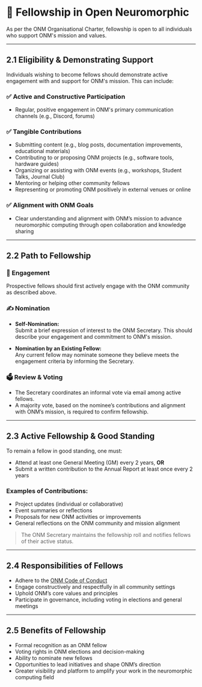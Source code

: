 # 🧠 Fellowship in Open Neuromorphic

As per the ONM Organisational Charter, fellowship is open to all individuals who support ONM's mission and values.

---

## 2.1 Eligibility & Demonstrating Support

Individuals wishing to become fellows should demonstrate active engagement with and support for ONM's mission. This can include:

### ✅ Active and Constructive Participation
- Regular, positive engagement in ONM's primary communication channels (e.g., Discord, forums)

### ✅ Tangible Contributions
- Submitting content (e.g., blog posts, documentation improvements, educational materials)  
- Contributing to or proposing ONM projects (e.g., software tools, hardware guides)  
- Organizing or assisting with ONM events (e.g., workshops, Student Talks, Journal Club)  
- Mentoring or helping other community fellows  
- Representing or promoting ONM positively in external venues or online

### ✅ Alignment with ONM Goals
- Clear understanding and alignment with ONM’s mission to advance neuromorphic computing through open collaboration and knowledge sharing

---

## 2.2 Path to Fellowship

### 🧭 Engagement
Prospective fellows should first actively engage with the ONM community as described above.

### ✍️ Nomination

- **Self-Nomination:**  
  Submit a brief expression of interest to the ONM Secretary. This should describe your engagement and commitment to ONM's mission.

- **Nomination by an Existing Fellow:**  
  Any current fellow may nominate someone they believe meets the engagement criteria by informing the Secretary.

### 🗳️ Review & Voting
- The Secretary coordinates an informal vote via email among active fellows.
- A majority vote, based on the nominee’s contributions and alignment with ONM’s mission, is required to confirm fellowship.

---

## 2.3 Active Fellowship & Good Standing

To remain a fellow in good standing, one must:

- Attend at least one General Meeting (GM) every 2 years, **OR**  
- Submit a written contribution to the Annual Report at least once every 2 years

### Examples of Contributions:
- Project updates (individual or collaborative)  
- Event summaries or reflections  
- Proposals for new ONM activities or improvements  
- General reflections on the ONM community and mission alignment

> The ONM Secretary maintains the fellowship roll and notifies fellows of their active status.

---

## 2.4 Responsibilities of Fellows

- Adhere to the [ONM Code of Conduct](./code-of-conduct.md)  
- Engage constructively and respectfully in all community settings  
- Uphold ONM’s core values and principles  
- Participate in governance, including voting in elections and general meetings

---

## 2.5 Benefits of Fellowship

- Formal recognition as an ONM fellow  
- Voting rights in ONM elections and decision-making  
- Ability to nominate new fellows  
- Opportunities to lead initiatives and shape ONM’s direction  
- Greater visibility and platform to amplify your work in the neuromorphic computing field
